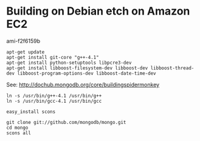 # Building on Debian etch on Amazon EC2

ami-f2f6159b

    apt-get update
    apt-get install git-core "g++-4.1"
    apt-get install python-setuptools libpcre3-dev
    apt-get install libboost-filesystem-dev libboost-dev libboost-thread-dev libboost-program-options-dev libboost-date-time-dev

See: http://dochub.mongodb.org/core/buildingspidermonkey

    ln -s /usr/bin/g++-4.1 /usr/bin/g++
    ln -s /usr/bin/gcc-4.1 /usr/bin/gcc
 
    easy_install scons

    git clone git://github.com/mongodb/mongo.git
    cd mongo
    scons all
